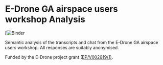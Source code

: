 # E-Drone GA airspace users workshop Analysis

[![Binder](https://mybinder.org/v2/gh/aliaksei135/sandbox/66683276ff80157937415acaae3a60241cce2966?filepath=GA%20Users%2020210326%2FTranscript%20Mangler.ipynb)

Semantic analysis of the transcripts and chat from the E-Drone GA airspace users workshop. All responses are suitably anonymised.

Funded by the E-Drone project grant ([EP/V002619/1)](https://gow.epsrc.ukri.org/NGBOViewGrant.aspx?GrantRef=EP/V002619/1).
